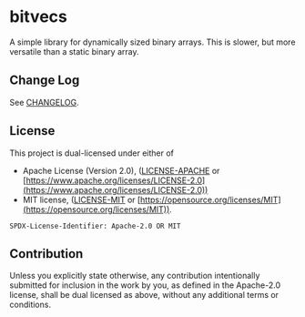 # bitvecs
A simple library for dynamically sized binary arrays. This is slower, but more versatile than a static binary array.

## Change Log

See [CHANGELOG](CHANGELOG.md).

## License
This project is dual-licensed under either of
- Apache License (Version 2.0), ([LICENSE-APACHE](LICENSE-APACHE) or [https://www.apache.org/licenses/LICENSE-2.0](https://www.apache.org/licenses/LICENSE-2.0))
- MIT license, ([LICENSE-MIT](LICENSE-MIT) or [https://opensource.org/licenses/MIT](https://opensource.org/licenses/MIT)).

`SPDX-License-Identifier: Apache-2.0 OR MIT`

## Contribution
Unless you explicitly state otherwise, any contribution intentionally submitted for inclusion in the work by you, as defined in the Apache-2.0 license, shall be dual licensed as above, without any additional terms or conditions.
